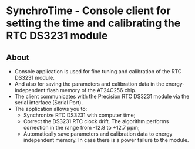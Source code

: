 # SynchroTime - Console client for setting the time and calibrating the RTC DS3231 module

## About
* Console application is used for fine tuning and calibration of the RTC DS3231 module.
* And also for saving the parameters and calibration data in the energy-independent flash memory of the AT24C256 chip.
* The client communicates with the Precision RTC DS3231 module via the serial interface (Serial Port).
* The application allows you to:
  * Synchronize RTC DS3231 with computer time;
  * Correct the DS3231 RTC clock drift. The algorithm performs correction in the range from -12.8 to +12.7 ppm;
  * Automatically save parameters and calibration data to energy independent memory. In case there is a power failure to the module.
